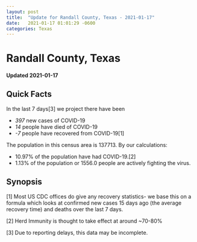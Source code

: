 ```yaml
---
layout: post
title:  "Update for Randall County, Texas - 2021-01-17"
date:   2021-01-17 01:01:29 -0600
categories: Texas
---
```


# Randall County, Texas
#### Updated 2021-01-17

## Quick Facts

In the last 7 days[3] we project there have been
- *397* new cases of COVID-19
- *14* people have died of COVID-19
- *-7* people have recovered from COVID-19[1]

The population in this census area is 137713. By our calculations:
- 10.97% of the population have had COVID-19.[2]
- 1.13% of the population or 1556.0 people are actively fighting the virus.

## Synopsis




[1] Most US CDC offices do give any recovery statistics- we base this on a formula which looks at confirmed new cases
15 days ago (the average recovery time) and deaths over the last 7 days.

[2] Herd Immunity is thought to take effect at around ~70-80%

[3] Due to reporting delays, this data may be incomplete.
 
    